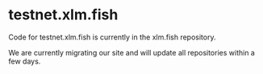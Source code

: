# testnet.xlm.fish

Code for testnet.xlm.fish is currently in the xlm.fish repository.

We are currently migrating our site and will update all repositories within a few days.

